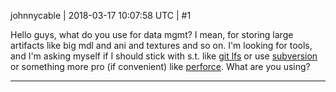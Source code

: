 johnnycable | 2018-03-17 10:07:58 UTC | #1

Hello guys, what do you use for data mgmt? I mean, for storing large artifacts like big mdl and ani and textures and so on.
I'm looking for tools, and I'm asking myself if I should stick with s.t. like [git lfs](https://git-lfs.github.com/) or use [subversion](https://subversion.apache.org/) or something more pro (if convenient) like [perforce](https://www.perforce.com/).
What are you using?

-------------------------

